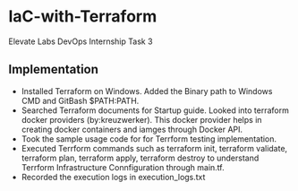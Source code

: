# IaC-with-Terraform

Elevate Labs DevOps Internship Task 3

## Implementation

- Installed Terraform on Windows. Added the Binary path to Windows CMD and GitBash $PATH:PATH.
- Searched Terraform documents for Startup guide. Looked into terraform docker providers (by:kreuzwerker). This docker provider helps in creating docker containers and iamges through Docker API. 
- Took the sample usage code for for Terrform testing implementation.
- Executed Terrform commands such as terraform init, terraform validate, terraform plan, terraform apply, terraform destroy to understand Terrform Infrastructure Connfiguration through main.tf. 
- Recorded the execution logs in execution_logs.txt
